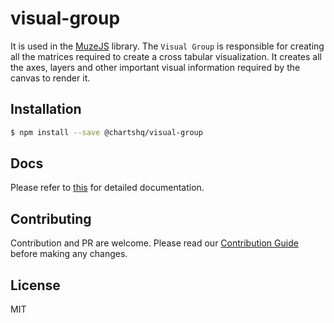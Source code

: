 # visual-group

It is used in the [MuzeJS](https://github.com/chartshq/muze) library. The `Visual Group` is responsible for creating all the matrices required to create a cross tabular visualization. It creates all the axes, layers and other important visual information required by the canvas to render it.


## Installation

```bash
$ npm install --save @chartshq/visual-group
```

## Docs

Please refer to [this](https://muzejs.org/docs) for detailed documentation.

## Contributing

Contribution and PR are welcome. Please read our [Contribution Guide](https://github.com/chartshq/muze/blob/master/CONTRIBUTING.md) before making any changes.

## License

MIT
